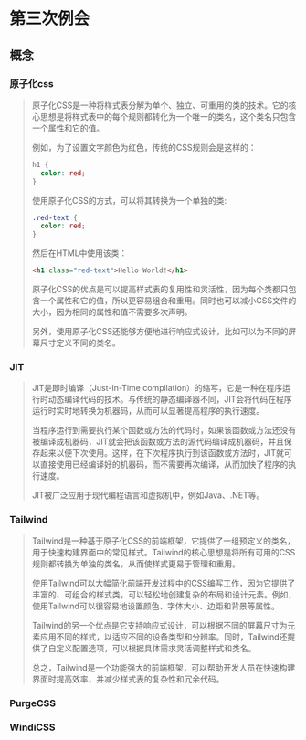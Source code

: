 # 第三次例会

## 概念

### 原子化css

> 原子化CSS是一种将样式表分解为单个、独立、可重用的类的技术。它的核心思想是将样式表中的每个规则都转化为一个唯一的类名，这个类名只包含一个属性和它的值。
>
> 例如，为了设置文字颜色为红色，传统的CSS规则会是这样的：
>
> ```css
> h1 {
>   color: red;
> }
> ```
>
> 使用原子化CSS的方式，可以将其转换为一个单独的类:
>
> ```css
> .red-text {
>   color: red;
> }
> ```
>
> 然后在HTML中使用该类：
>
> ```html
> <h1 class="red-text">Hello World!</h1>
> ```
>
> 原子化CSS的优点是可以提高样式表的复用性和灵活性，因为每个类都只包含一个属性和它的值，所以更容易组合和重用。同时也可以减小CSS文件的大小，因为相同的属性和值不需要多次声明。
>
> 另外，使用原子化CSS还能够方便地进行响应式设计，比如可以为不同的屏幕尺寸定义不同的类名。

### JIT

> JIT是即时编译（Just-In-Time compilation）的缩写，它是一种在程序运行时动态编译代码的技术。与传统的静态编译器不同，JIT会将代码在程序运行时实时地转换为机器码，从而可以显著提高程序的执行速度。
>
> 当程序运行到需要执行某个函数或方法的代码时，如果该函数或方法还没有被编译成机器码，JIT就会把该函数或方法的源代码编译成机器码，并且保存起来以便下次使用。这样，在下次程序执行到该函数或方法时，JIT就可以直接使用已经编译好的机器码，而不需要再次编译，从而加快了程序的执行速度。
>
> JIT被广泛应用于现代编程语言和虚拟机中，例如Java、.NET等。

### Tailwind

> Tailwind是一种基于原子化CSS的前端框架，它提供了一组预定义的类名，用于快速构建界面中的常见样式。Tailwind的核心思想是将所有可用的CSS规则都转换为单独的类名，从而使样式更易于管理和重用。
>
> 使用Tailwind可以大幅简化前端开发过程中的CSS编写工作，因为它提供了丰富的、可组合的样式类，可以轻松地创建复杂的布局和设计元素。例如，使用Tailwind可以很容易地设置颜色、字体大小、边距和背景等属性。
>
> Tailwind的另一个优点是它支持响应式设计，可以根据不同的屏幕尺寸为元素应用不同的样式，以适应不同的设备类型和分辨率。同时，Tailwind还提供了自定义配置选项，可以根据具体需求灵活调整样式和类名。
>
> 总之，Tailwind是一个功能强大的前端框架，可以帮助开发人员在快速构建界面时提高效率，并减少样式表的复杂性和冗余代码。

### PurgeCSS



### WindiCSS

